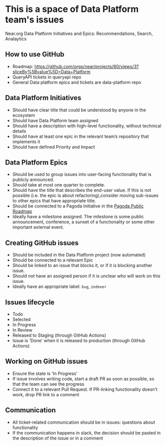 # This is a space of Data Platform team's issues

Near.org Data Platform Initiatives and Epics: Recommendations, Search, Analaytics

## How to use GitHub

- Roadmap: https://github.com/orgs/near/projects/80/views/3?sliceBy%5Bvalue%5D=Data+Platform
- QueryAPI tickets in queryapi repo
- General Data platform epics and tickets are data-platform repo

## Data Platform Initiatives
- Should have clear title that could be understood by anyone in the ecosystem
- Should have Data Platform team assigned
- Should have a description with high-level functionality, without technical details
- Should have at least one epic in the relevant team’s repository that implements it
- Should have defined Priority and Impact

## Data Platform Epics
- Should be used to group issues into user-facing functionality that is publicly announced.
- Should take at most one quarter to complete.
- Should have the title that describes the end-user value. If this is not possible (i.e. the epic is about refactoring),consider moving sub-issues to other epics that have appropriate title.
- Should be connected to a Pagoda Initiative in the [Pagoda Public Roadmap](https://github.com/orgs/near/projects/80/views/3?sliceBy%5Bvalue%5D=Data+Platform)
- Ideally have a milestone assigned. The milestone is some public announcement, conference, a sunset of a functionality or some other important external event.

## Creating GitHub issues
- Should be included in the Data Platform project (now automated)
- Should be connected to a relevant Epic
- Should be linked to an issue that blocks it, or if it is blocking another issue.
- Should not have an assigned person if it is unclear who will work on this issue.
- Ideally have an appropriate label: `bug`, `indexer`

## Issues lifecycle
- Todo
- Selected
- In Progress
- In Review
- Released to Staging (through GitHub Actions)
- Issue is 'Done' when it is released to production (through GitHub Actions)

## Working on GitHub issues
- Ensure the state is 'In Progress'
- If issue involves writing code, start a draft PR as soon as possible, so that the team can see the progress
- Connect it to a relevant Pull Request. If PR-linking functionality doesn’t work, drop PR link to a comment

## Communication
- All ticket-related communication should be in issues: questions about functionality
- If the communication happens in slack, the decision should be pasted in the description of the issue or in a comment
